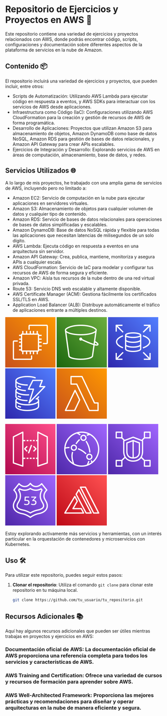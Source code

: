# Repositorio de Ejercicios y Proyectos en AWS 🚀

Este repositorio contiene una variedad de ejercicios y proyectos relacionados con AWS, donde podrás encontrar código, scripts, configuraciones y documentación sobre diferentes aspectos de la plataforma de servicios en la nube de Amazon.

## Contenido 📦

El repositorio incluirá una variedad de ejercicios y proyectos, que pueden incluir, entre otros:

- Scripts de Automatización: Utilizando AWS Lambda para ejecutar código en respuesta a eventos, y AWS SDKs para interactuar con los servicios de AWS desde aplicaciones.
- Infraestructura como Código (IaC): Configuraciones utilizando AWS CloudFormation para la creación y gestión de recursos de AWS de forma programática.
- Desarrollo de Aplicaciones: Proyectos que utilizan Amazon S3 para almacenamiento de objetos, Amazon DynamoDB como base de datos NoSQL, Amazon RDS para gestión de bases de datos relacionales, y Amazon API Gateway para crear APIs escalables.
- Ejercicios de Integración y Desarrollo: Explorando servicios de AWS en áreas de computación, almacenamiento, base de datos, y redes.


## Servicios Utilizados 🌐

A lo largo de mis proyectos, he trabajado con una amplia gama de servicios de AWS, incluyendo pero no limitado a:

- Amazon EC2: Servicio de computación en la nube para ejecutar aplicaciones en servidores virtuales.
- Amazon S3: Almacenamiento de objetos para cualquier volumen de datos y cualquier tipo de contenido.
- Amazon RDS: Servicio de bases de datos relacionales para operaciones de bases de datos simplificadas y escalables.
- Amazon DynamoDB: Base de datos NoSQL rápida y flexible para todas las aplicaciones que necesitan latencias de milisegundos de un solo dígito.
- AWS Lambda: Ejecuta código en respuesta a eventos en una arquitectura sin servidor.
- Amazon API Gateway: Crea, publica, mantiene, monitoriza y asegura APIs a cualquier escala.
- AWS CloudFormation: Servicio de IaC para modelar y configurar tus recursos de AWS de forma segura y eficiente.
- Amazon VPC: Aísla tus recursos de la nube dentro de una red virtual privada.
- Route 53: Servicio DNS web escalable y altamente disponible.
- AWS Certificate Manager (ACM): Gestiona fácilmente los certificados SSL/TLS en AWS.
- Application Load Balancer (ALB): Distribuye automáticamente el tráfico de aplicaciones entrante a múltiples destinos.



![Amazon EC2](/aws-icons/EC2.svg) ![Amazon S3](/aws-icons/S3.svg) ![Amazon RDS](/aws-icons/RDS.svg) ![Amazon DynamoDB](/aws-icons/DynamoDB.svg) ![AWS Lambsa](/aws-icons/Lambda.svg)

![Amazon API Gateway](/aws-icons/API.svg)  ![AWS CloudFormation](/aws-icons/CloudFront.svg) ![Amazo VPC](/aws-icons/VPC.svg) ![Route 53](/aws-icons/Route53.svg) ![AWS Certificate Manager](/aws-icons/Amplify.svg)
 
Estoy explorando activamente más servicios y herramientas, con un interés particular en la orquestación de contenedores y microservicios con Kubernetes.

## Uso 🛠️

Para utilizar este repositorio, puedes seguir estos pasos:

1. **Clonar el repositorio**: Utiliza el comando `git clone` para clonar este repositorio en tu máquina local.
   ```bash
   git clone https://github.com/tu_usuario/tu_repositorio.git

## Recursos Adicionales 📚
Aquí hay algunos recursos adicionales que pueden ser útiles mientras trabajas en proyectos y ejercicios en AWS:

### Documentación oficial de AWS: La documentación oficial de AWS proporciona una referencia completa para todos los servicios y características de AWS.

### AWS Training and Certification: Ofrece una variedad de cursos y recursos de formación para aprender sobre AWS.

### AWS Well-Architected Framework: Proporciona las mejores prácticas y recomendaciones para diseñar y operar arquitecturas en la nube de manera eficiente y segura.
